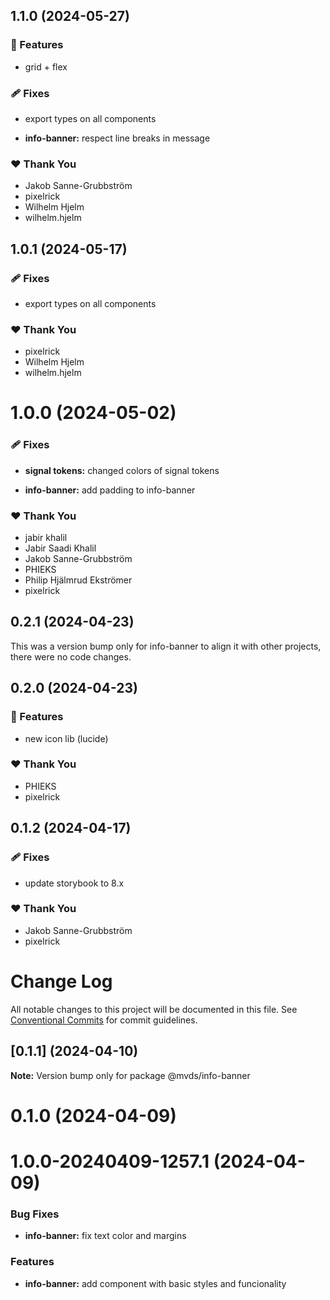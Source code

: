 ## 1.1.0 (2024-05-27)

### 🚀 Features

- grid + flex

### 🩹 Fixes

- export types on all components

- **info-banner:** respect line breaks in message

### ❤️ Thank You

- Jakob Sanne-Grubbström
- pixelrick
- Wilhelm Hjelm
- wilhelm.hjelm

## 1.0.1 (2024-05-17)

### 🩹 Fixes

- export types on all components

### ❤️ Thank You

- pixelrick
- Wilhelm Hjelm
- wilhelm.hjelm

# 1.0.0 (2024-05-02)

### 🩹 Fixes

- **signal tokens:** changed colors of signal tokens

- **info-banner:** add padding to info-banner

### ❤️ Thank You

- jabir khalil
- Jabir Saadi Khalil
- Jakob Sanne-Grubbström
- PHIEKS
- Philip Hjälmrud Ekströmer
- pixelrick

## 0.2.1 (2024-04-23)

This was a version bump only for info-banner to align it with other projects, there were no code changes.

## 0.2.0 (2024-04-23)

### 🚀 Features

- new icon lib (lucide)

### ❤️ Thank You

- PHIEKS
- pixelrick

## 0.1.2 (2024-04-17)

### 🩹 Fixes

- update storybook to 8.x

### ❤️ Thank You

- Jakob Sanne-Grubbström
- pixelrick

# Change Log

All notable changes to this project will be documented in this file.
See [Conventional Commits](https://conventionalcommits.org) for commit guidelines.

## [0.1.1] (2024-04-10)

**Note:** Version bump only for package @mvds/info-banner

# 0.1.0 (2024-04-09)

# 1.0.0-20240409-1257.1 (2024-04-09)

### Bug Fixes

- **info-banner:** fix text color and margins

### Features

- **info-banner:** add component with basic styles and funcionality
